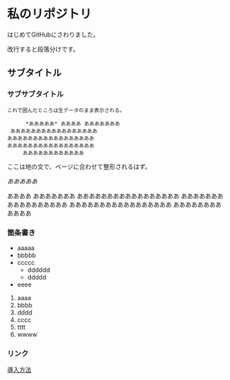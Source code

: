 # 私のリポジトリ

はじめてGitHubにさわりました。

改行すると段落分けです。

## サブタイトル

### サブサブタイトル

```
これで囲んだところは生データのまま表示される。

      *あああああ* ああああ あああああああ
 あああああああああああああああああ
あああああああああああああああああ
あああああああああああああああああ
     ああああああああああああ
```
ここは地の文で、ページに合わせて整形されるはず。

*あああああ*

 ああああ あああああああ
 あああああああああああああああああ
あああああああああああああああああ
あああああああああああああああああ
     ああああああああああああ

### 箇条書き

- aaaaa
- bbbbb
- ccccc
   - dddddd
   - ddddd
- eeee


1. aaaa
2. bbbb
1. dddd
3. cccc
1. tttt
1. wwww

### リンク
[導入方法](導入方法.md)

